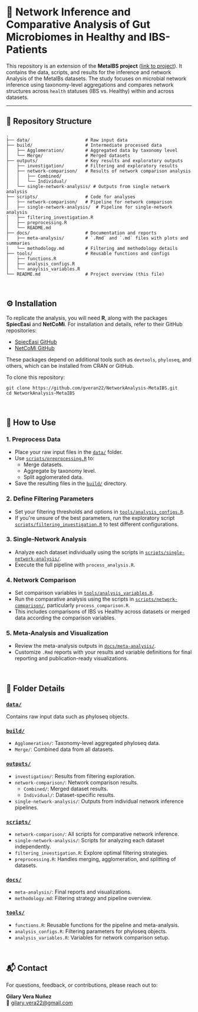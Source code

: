 # 🧬 Network Inference and Comparative Analysis of Gut Microbiomes in Healthy and IBS-Patients

This repository is an extension of the **MetaIBS project** ([link to project](https://github.com/bio-datascience/MetaIBS)). It contains the data, scripts, and results for the inference and network Analysis of the MetaIBs datasets. The study focuses on microbial network inference using taxonomy-level aggregations and compares network structures across `health` statuses (IBS vs. Healthy) within and across datasets.

---

## 📁 Repository Structure

```plaintext
.
├── data/                     # Raw input data
├── build/                    # Intermediate processed data
│   ├── Agglomeration/        # Aggregated data by taxonomy level
│   └── Merge/                # Merged datasets
├── outputs/                  # Key results and exploratory outputs
│   ├── investigation/        # Filtering and exploratory results
│   ├── network-comparison/   # Results of network comparison analysis
│   │   ├── Combined/
│   │   └── Individual/
│   └── single-network-analysis/ # Outputs from single network analysis
├── scripts/                  # Code for analyses
│   ├── network-comparison/   # Pipeline for network comparison
│   ├── single-network-analysis/  # Pipeline for single-network analysis
│   ├── filtering_investigation.R 
│   ├── preprocessing.R 
│   └── README.md
├── docs/                     # Documentation and reports
│   ├── meta-analysis/        # `.Rmd` and `.md` files with plots and summaries
│   └── methodology.md        # Filtering amd methodology details
├── tools/                    # Reusable functions and configs
│   ├── functions.R
│   ├── analysis_configs.R 
│   └── anaylsis_variables.R
└── README.md                 # Project overview (this file)

```

<br/>

## ⚙️ Installation
To replicate the analysis, you will need **R**, along with the packages **SpiecEasi** and **NetCoMi**. For installation and details, refer to their GitHub repositories:

- [SpiecEasi GitHub](https://github.com/zdk123/SpiecEasi)
- [NetCoMi GitHub](https://github.com/stefpeschel/NetCoMi)


These packages depend on additional tools such as `devtools`, `phyloseq`, and others, which can be installed from CRAN or GitHub.

To clone this repository:  

`git clone https://github.com/gveran22/NetworkAnalysis-MetaIBS.git`  
`cd NetworkAnalysis-MetaIBS`

<br/>

## 🚀 How to Use

### 1. **Preprocess Data**
- Place your raw input files in the [`data/`](data/) folder.
- Use [`scripts/preprocessing.R`](scripts/preprocessing.R) to:
  - Merge datasets.
  - Aggregate by taxonomy level.
  - Split agglomerated data.
- Save the resulting files in the [`build/`](build/) directory.
   
### 2. **Define Filtering Parameters**
- Set your filtering thresholds and options in [`tools/analysis_configs.R`](tools/analysis_configs.R).
- If you're unsure of the best parameters, run the exploratory script [`scripts/filtering_investigation.R`](scripts/filtering_investigation.R) to test different configurations.
   
### 3. **Single-Network Analysis**
- Analyze each dataset individually using the scripts in [`scripts/single-network-analysis/`](scripts/single-network-analysis/).
- Execute the full pipeline with `process_analysis.R`.
      
### 4. **Network Comparison**
- Set comparison variables in [`tools/analysis_variables.R`](tools/analysis_variables.R).
- Run the comparative analysis using the scripts in [`scripts/network-comparison/`](scripts/network-comparison/), particularly `process_comparison.R`.
- This includes comparisons of IBS vs Healthy across datasets or merged data according the comparison variables.
      
### 5. **Meta-Analysis and Visualization**
- Review the meta-analysis outputs in [`docs/meta-analysis/`](docs/meta-analysis/).
- Customize `.Rmd` reports with your results and variable definitions for final reporting and publication-ready visualizations.


<br/>

## 📂 Folder Details

### [`data/`](data/)
Contains raw input data such as phyloseq objects.

### [`build/`](build/)
- `Agglomeration/`: Taxonomy-level aggregated phyloseq data.
- `Merge/`: Combined data from all datasets.


### [`outputs/`](outputs/)
- `investigation/`: Results from filtering exploration.
- `network-comparison/`: Network comparison results.
  - `Combined/`: Merged dataset results.
  - `Individual/`: Dataset-specific results.
- `single-network-analysis/`: Outputs from individual network inference pipelines.

### [`scripts/`](scripts/)
- `network-comparison/`: All scripts for comparative network inference.
- `single-network-analysis/`: Scripts for analyzing each dataset independently.
- `filtering_investigation.R`: Explore optimal filtering strategies.
- `preprocessing.R`: Handles merging, agglomeration, and splitting of datasets.

### [`docs/`](docs/)
- `meta-analysis/`: Final reports and visualizations.
- `methodology.md`: Filtering strategy and pipeline overview.

### [`tools/`](tools/)
- `functions.R`: Reusable functions for the pipeline and meta-analysis.
- `analysis_configs.R`: Filtering parameters for phyloseq objects.
- `analysis_variables.R`: Variables for network comparison setup.

<br/>

## 📬 Contact

For questions, feedback, or contributions, please reach out to:

**Gilary Vera Nuñez**  
📧 [gilary.vera22@gmail.com](mailto:gilary.vera22@gmail.com)
